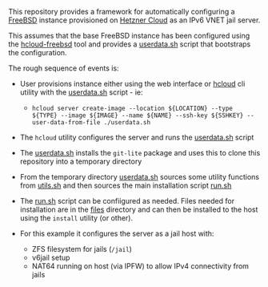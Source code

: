 
This repository provides a framework for automatically configuring a
[FreeBSD](https://www.freebsd.org) instance provisioned on 
[Hetzner Cloud](https://www.hetzner.com/cloud) as an IPv6 VNET jail server.

This assumes that the base FreeBSD instance has been configured using 
the [hcloud-freebsd](https://github.com/paulc/hcloud-freebsd) tool
and provides a [userdata.sh](./userdata.sh) script that bootstraps 
the configuration.

The rough sequence of events is:

- User provisions instance either using the web interface or
  [hcloud](https://github.com/hetznercloud/cli) cli utility 
  with the [userdata.sh](./userdata.sh) script - ie:

    * `hcloud server create-image --location ${LOCATION} --type ${TYPE} --image ${IMAGE} --name ${NAME} --ssh-key ${SSHKEY} --user-data-from-file ./userdata.sh`

- The `hcloud` utility configures the server and runs the 
  [userdata.sh](./userdata.sh) script 

- The [userdata.sh](./userdata.sh) installs the `git-lite` package and uses
  this to clone this repository into a temporary directory

- From the temporary directory [userdata.sh](./userdata.sh) sources some 
  utility functions from [utils.sh](./utils.sh) and then sources the 
  main installation script [run.sh](./run.sh)

- The [run.sh](./run.sh) script can be confiigured as needed. Files needed 
  for installation are in the [files](./files) directory and can then be 
  installed to the host using the `install` utility (or other).

- For this example it configures the server as a jail host with:

    * ZFS filesystem for jails (`/jail`)
    * v6jail setup
    * NAT64 running on host (via IPFW) to allow IPv4 connectivity from jails

